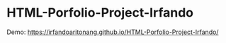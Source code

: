 # HTML-Porfolio-Project-Irfando

Demo: https://irfandoaritonang.github.io/HTML-Porfolio-Project-Irfando/

